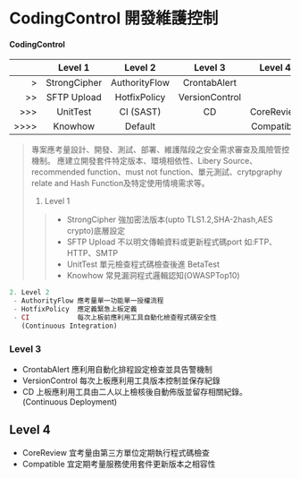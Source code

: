 
 CodingControl 開發維護控制
===
#### CodingControl
|  | Level 1 | Level 2| Level 3  |  Level 4 |
| --: | :--: |:--:| :--: | :--: |
| > | StrongCipher | AuthorityFlow | CrontabAlert| |
|>>  | SFTP Upload  |HotfixPolicy |VersionControl | 
| >>> | UnitTest | CI (SAST) | CD | CoreReview |
| >>>> | Knowhow  | Default  |  | Compatible |

>專案應考量設計、開發、測試、部署、維護階段之安全需求審查及風險管控機制。
>應建立開發套件特定版本、環境相依性、Libery Source、recommended function、must not function、單元測試、crytpgraphy relate and Hash Function及特定使用情境需求等。
>
>
>1. Level 1
>> - StrongCipher  強加密法版本(upto TLS1.2,SHA-2hash,AES crypto)底層設定
>> - SFTP Upload   不以明文傳輸資料或更新程式碼port 如:FTP、HTTP、SMTP
>> - UnitTest      單元檢查程式碼檢查後進 BetaTest
>> - Knowhow       常見漏洞程式邏輯認知(OWASPTop10)
```php
2. Level 2
 - AuthorityFlow 應考量單一功能單一授權流程 
 - HotfixPolicy  應定義緊急上板定義
 - CI            每次上板前應利用工具自動化檢查程式碼安全性
   (Continuous Integration)
```
### Level 3
 - CrontabAlert   應利用自動化排程設定檢查並具告警機制
 - VersionControl 每次上板應利用工具版本控制並保存紀錄
 - CD             上板應利用工具由二人以上檢核後自動佈版並留存相關紀錄。
  (Continuous Deployment)

##  Level 4
 - CoreReview      宜考量由第三方單位定期執行程式碼檢查
 - Compatible      宜定期考量服務使用套件更新版本之相容性
###
